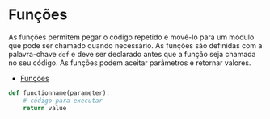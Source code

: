 # Funções

As funções permitem pegar o código repetido e movê-lo para um módulo que pode ser chamado quando necessário. As funções são definidas com a palavra-chave `def` e deve ser declarado antes que a função seja chamada no seu código. As funções podem aceitar parâmetros e retornar valores.

- [Funções](https://docs.python.org/3/tutorial/controlflow.html#defining-functions)

```python
def functionname(parameter):
    # código para executar
    return value
```